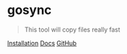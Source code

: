 # gosync

> This tool will copy files really fast



[Installation](installation.md)
[Docs](docs.md)
[GitHub](https://github.com/x0f5c3/gosync)

